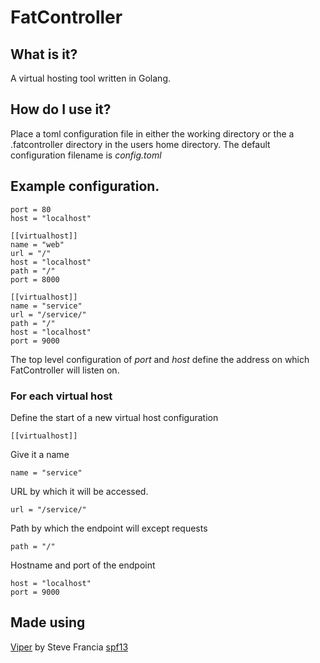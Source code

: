# FatController

## What is it?

A virtual hosting tool written in Golang.

## How do I use it?
Place a toml configuration file in either the working directory or the a .fatcontroller directory in the users home directory.
The default configuration filename is *config.toml*

## Example configuration.
```
port = 80
host = "localhost"

[[virtualhost]]
name = "web"
url = "/"
host = "localhost"
path = "/"
port = 8000

[[virtualhost]]
name = "service"
url = "/service/"
path = "/"
host = "localhost"
port = 9000
```

The top level configuration of *port* and *host* define the address on which FatController will listen on.

### For each virtual host
Define the start of a new virtual host configuration
```
[[virtualhost]]
```
Give it a name
```
name = "service"
```
URL by which it will be accessed.
```
url = "/service/"
```
Path by which the endpoint will except requests
```
path = "/"
```
Hostname and port of the endpoint
```
host = "localhost"
port = 9000
```

## Made using
[Viper](https://github.com/spf13/viper) by Steve Francia [spf13](https://github.com/spf13)
